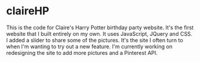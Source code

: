 claireHP
========

This is the code for Claire's Harry Potter birthday party website. It's the first website that I built entirely on my own. It uses JavaScript, JQuery and CSS. I added a slider to share some of the pictures.  It's the site I often turn to when I'm wanting to try out a new feature.  I'm currently working on redesigning the site to add more pictures and a Pinterest API.
